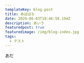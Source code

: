 ```yaml
---
templateKey: blog-post
title: あばばｂ
date: 2020-06-03T10:46:58.194Z
description: あいう
featuredpost: true
featuredimage: /img/blog-index.jpg
tags:
  - テスト
---
```

あだ